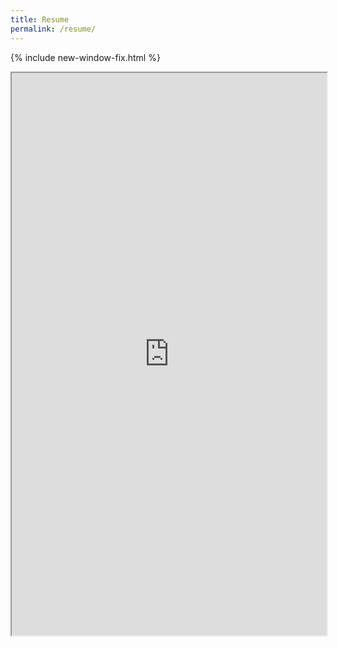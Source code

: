 ```yaml
---
title: Resume
permalink: /resume/
---
```


{% include new-window-fix.html %}

<iframe src="https://drive.google.com/file/d/12WdtnELsMeS-p5PcdQj8Ly-1GxSWm4j9/preview" width="100%" height="900vh" allow="autoplay"></iframe>